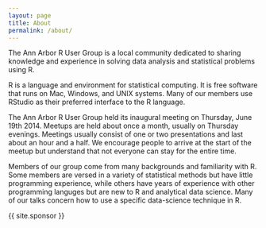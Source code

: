 ```yaml
---
layout: page
title: About
permalink: /about/
---
```


The Ann Arbor R User Group is a local community dedicated to sharing knowledge and experience in solving data analysis and statistical problems using R.

R is a language and environment for statistical computing. It is free software that runs on Mac, Windows, and UNIX systems. Many of our members use RStudio as their preferred interface to the R language.

The Ann Arbor R User Group held its inaugural meeting on Thursday, June 19th 2014. Meetups are held about once a month, usually on Thursday evenings. Meetings usually consist of one or two presentations and last about an hour and a half. We encourage people to arrive at the start of the meetup but understand that not everyone can stay for the entire time.

Members of our group come from many backgrounds and familiarity with R. Some members are versed in a variety of statistical methods but have little programming experience, while others have years of experience with other programming languges but are new to R and analytical data science. Many of our talks concern how to use a specific data-science technique in R.

{{ site.sponsor }}
